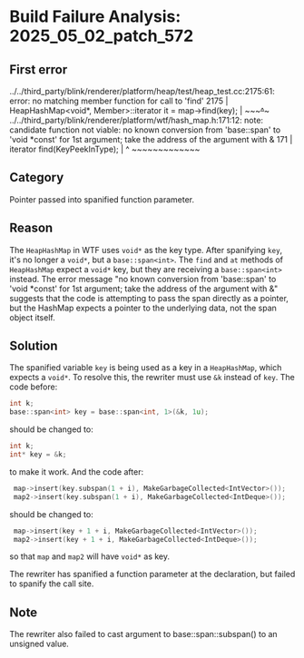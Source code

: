 # Build Failure Analysis: 2025_05_02_patch_572

## First error

../../third_party/blink/renderer/platform/heap/test/heap_test.cc:2175:61: error: no matching member function for call to 'find'
 2175 |   HeapHashMap<void*, Member<IntVector>>::iterator it = map->find(key);
      |                                                        ~~~~~^~~~
../../third_party/blink/renderer/platform/wtf/hash_map.h:171:12: note: candidate function not viable: no known conversion from 'base::span<int>' to 'void *const' for 1st argument; take the address of the argument with &
  171 |   iterator find(KeyPeekInType);
      |            ^    ~~~~~~~~~~~~~

## Category
Pointer passed into spanified function parameter.

## Reason
The `HeapHashMap` in WTF uses `void*` as the key type. After spanifying `key`, it's no longer a `void*`, but a `base::span<int>`. The `find` and `at` methods of `HeapHashMap` expect a `void*` key, but they are receiving a `base::span<int>` instead. The error message "no known conversion from 'base::span<int>' to 'void *const' for 1st argument; take the address of the argument with &" suggests that the code is attempting to pass the span directly as a pointer, but the HashMap expects a pointer to the underlying data, not the span object itself.

## Solution
The spanified variable `key` is being used as a key in a `HeapHashMap`, which expects a `void*`. To resolve this, the rewriter must use `&k` instead of `key`.
The code before:
```c++
int k;
base::span<int> key = base::span<int, 1>(&k, 1u);
```

should be changed to:
```c++
int k;
int* key = &k;
```
to make it work.
And the code after:
```c++
 map->insert(key.subspan(1 + i), MakeGarbageCollected<IntVector>());
 map2->insert(key.subspan(1 + i), MakeGarbageCollected<IntDeque>());
```

should be changed to:

```c++
 map->insert(key + 1 + i, MakeGarbageCollected<IntVector>());
 map2->insert(key + 1 + i, MakeGarbageCollected<IntDeque>());
```

so that `map` and `map2` will have `void*` as key.

The rewriter has spanified a function parameter at the declaration, but failed to spanify the call site.

## Note
The rewriter also failed to cast argument to base::span::subspan() to an unsigned value.